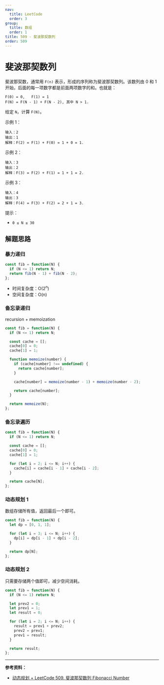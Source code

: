 ```yaml
---
nav:
  title: LeetCode
  order: 3
group:
  title: 数组
  order: 1
title: 509 - 斐波那契数列
order: 509
---
```


# 斐波那契数列

斐波那契数，通常用 `F(n)` 表示，形成的序列称为斐波那契数列。该数列由 0 和 1 开始，后面的每一项数字都是前面两项数字的和。也就是：

```plain
F(0) = 0,   F(1) = 1
F(N) = F(N - 1) + F(N - 2), 其中 N > 1.
```

给定 `N`，计算 `F(N)`。

示例 1：

```plain
输入：2
输出：1
解释：F(2) = F(1) + F(0) = 1 + 0 = 1.
```

示例 2：

```plain
输入：3
输出：2
解释：F(3) = F(2) + F(1) = 1 + 1 = 2.
```

示例 3：

```plain
输入：4
输出：3
解释：F(4) = F(3) + F(2) = 2 + 1 = 3.
```

提示：

- `0 ≤ N ≤ 30`

## 解题思路

### 暴力递归

```js
const fib = function(N) {
  if (N <= 1) return N;
  return fib(N - 1) + fib(N - 2);
};
```

- 时间复杂度：O($2^n$)
- 空间复杂度：O(n)

### 备忘录递归

recursion + memoization

```js
const fib = function(N) {
  if (N <= 1) return N;

  const cache = [];
  cache[0] = 0;
  cache[1] = 1;

  function memoize(number) {
    if (cache[number] !== undefined) {
      return cache[number];
    }

    cache[number] = memoize(number - 1) + memoize(number - 2);

    return cache[number];
  }

  return memoize(N);
};
```

### 备忘录遍历

```js
const fib = function(N) {
  if (N <= 1) return N;

  const cache = [];
  cache[0] = 0;
  cache[1] = 1;

  for (let i = 2; i <= N; i++) {
    cache[i] = cache[i - 1] + cache[i - 2];
  }

  return cache[N];
};
```

### 动态规划 1

数组存储所有值，返回最后一个即可。

```js
const fib = function(N) {
  let dp = [0, 1, 1];

  for (let i = 3; i <= N; i++) {
    dp[i] = dp[i - 1] + dp[i - 2];
  }

  return dp[N];
};
```

### 动态规划 2

只需要存储两个值即可，减少空间消耗。

```js
const fib = function(N) {
  if (N <= 1) return N;

  let prev2 = 0;
  let prev1 = 1;
  let result = 0;

  for (let i = 2; i <= N; i++) {
    result = prev1 + prev2;
    prev2 = prev1;
    prev1 = result;
  }

  return result;
};
```

---

**参考资料：**

- [动态规划 + LeetCode 509. 斐波那契数列 Fibonacci Number](https://www.bilibili.com/video/BV1bJ411y728)
